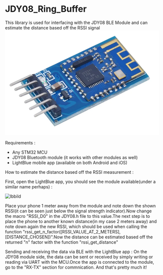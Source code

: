 # JDY08_Ring_Buffer
This library is used for interfacing with the JDY08 BLE Module and can estimate the distance based off the RSSI signal
![photo](JDY08_module.png)

Requirements :
 - Any STM32 MCU
 - JDY08 Bluetooth module (it works with other modules as well)
 - LightBlue mobile app (available on both Android and iOS)

How to estimate the distance based off the RSSI measurement :

First, open the LightBlue app, you should see the module available(under a similar name perhaps) :


![lbbild](https://github.com/theom4/JDY08_Ring_Buffer/assets/154817034/a9c05a33-732a-4de5-a4f8-a6377fe9fa0e)

Place your phone 1 meter away from the module and note down the shown RSSI(it can be seen just below the signal strength indicator).Now change the macro "RSSI_D0" in the JDY08.h file
to this value.The next step is to place the phone to another known distance(in my case 2 meters away) and note down again the new RSSI, which should be used when calling the function 
"rssi_get_n_factor([RSSI_VALUE_AT_2_METERS],[DISTANCE_CHOSEN])".Now the distance can be estimated based off the returned "n" factor with the function "rssi_get_distance"

Sending and receiving the data via BLE with the LightBlue app :
On the JDY08 module side, the data can be sent or received by simply writing or reading via UART with the MCU.Once the app is connected to the module, go to the "RX-TX" section for commnication.
And that's pretty much it! 
